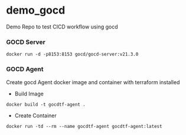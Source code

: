 # demo_gocd
Demo Repo to test CICD workflow using gocd


### GOCD Server
```
docker run -d -p8153:8153 gocd/gocd-server:v21.3.0
```

### GOCD Agent 
Create gocd Agent docker image and container with terraform installed

- Build Image
```
docker build -t gocdtf-agent .
```

- Create Container
```
docker run -td --rm --name gocdtf-agent gocdtf-agent:latest
```
